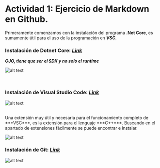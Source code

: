 
  # Actividad 1: Ejercicio de Markdown en Github.

 Primeramente comenzamos con la instalación del programa **.Net Core**, es sumamente útil para el uso de la programación en ***VSC***.

 ### Instalación de Dotnet Core: [*Link*](https://dotnet.microsoft.com/download ".Net Core" ) 
 
 ***OJO, tiene que ser el SDK y no solo el runtime***

 ![alt text](https://encrypted-tbn0.gstatic.com/images?q=tbn%3AANd9GcQAJkLZta5CaYcLIrJ04Rgpieawmi32n2cYbVNImVzRgeqeZ1dk "Logo Title Text 1")

 <br>

 ### Instalación de Visual Studio Code: [*Link*](https://code.visualstudio.com/download "VSC")
 ![alt text](https://www.mclibre.org/consultar/informatica/img/vscode/vsc-descargar-2.png "Logo Titile Text 1")

 <br>
Una extensión muy útil y necesaria para el funcionamiento completo de ***VSC***, es la extensión para el lenguaje ***C++***.
Buscando en el apartado de extensiones fácilmente se puede encontrar e instalar.

 ![alt text](https://www.campusmvp.es/recursos/image.axd?picture=/2019/1T/vscode-netcore/BotonInstallVSC.png)
 <br>

 ### Instalación de Git: [*Link*](https://git-scm.com/download/win "Git" )
 ![alt text](https://encrypted-tbn0.gstatic.com/images?q=tbn%3AANd9GcSUKzTpyOzEUpCEwjdJJ6ENuMPR_6V6Q2NTHOTKLJ_KoDsa5wsX "Logo Title Text 1")

